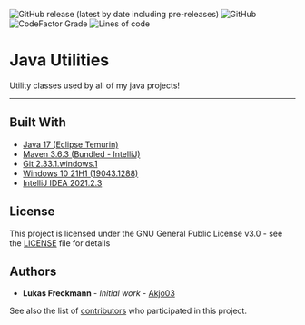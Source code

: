 ![GitHub release (latest by date including pre-releases)](https://img.shields.io/github/downloads-pre/Akjo03/JavaUtils/latest/total?label=Downloads&style=flat-square) 
![GitHub](https://img.shields.io/github/license/Akjo03/JavaUtils?label=License&style=flat-square) 
![CodeFactor Grade](https://img.shields.io/codefactor/grade/github/Akjo03/JavaUtils?Code%20Quality&style=flat-square) 
![Lines of code](https://img.shields.io/tokei/lines/github/Akjo03/JavaUtils?label=Lines%20Of%20Code%20(~)&style=flat-square)

# Java Utilities

Utility classes used by all of my java projects!

------

## Built With

* [Java 17 (Eclipse Temurin)](https://adoptium.net/?variant=openjdk17&jvmVariant=hotspot)
* [Maven 3.6.3 (Bundled - IntelliJ)](https://maven.apache.org/)
* [Git 2.33.1.windows.1](https://git-scm.com/)
* [Windows 10 21H1 (19043.1288)](https://docs.microsoft.com/en-us/windows/release-health/status-windows-10-21h1)
* [IntelliJ IDEA 2021.2.3](https://www.jetbrains.com/de-de/idea/)

## License

This project is licensed under the GNU General Public License v3.0 - see the [LICENSE](LICENSE) file for details

## Authors

* **Lukas Freckmann** - *Initial work* - [Akjo03](https://github.com/Akjo03)

See also the list of [contributors](https://github.com/Akjo03/PROJECT_NAME/contributors) who participated in this project.